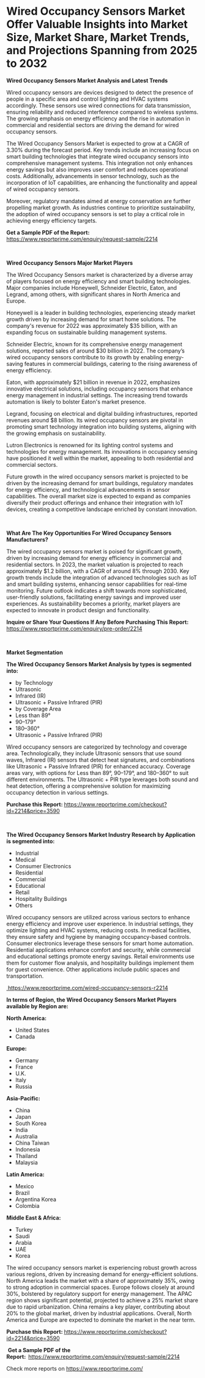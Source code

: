 <p><h1>Wired Occupancy Sensors Market Offer Valuable Insights into Market Size, Market Share, Market Trends, and Projections Spanning from 2025 to 2032</h1></p><p><strong>Wired Occupancy Sensors Market Analysis and Latest Trends</strong></p>
<p><p>Wired occupancy sensors are devices designed to detect the presence of people in a specific area and control lighting and HVAC systems accordingly. These sensors use wired connections for data transmission, ensuring reliability and reduced interference compared to wireless systems. The growing emphasis on energy efficiency and the rise in automation in commercial and residential sectors are driving the demand for wired occupancy sensors.</p><p>The Wired Occupancy Sensors Market is expected to grow at a CAGR of 3.30% during the forecast period. Key trends include an increasing focus on smart building technologies that integrate wired occupancy sensors into comprehensive management systems. This integration not only enhances energy savings but also improves user comfort and reduces operational costs. Additionally, advancements in sensor technology, such as the incorporation of IoT capabilities, are enhancing the functionality and appeal of wired occupancy sensors. </p><p>Moreover, regulatory mandates aimed at energy conservation are further propelling market growth. As industries continue to prioritize sustainability, the adoption of wired occupancy sensors is set to play a critical role in achieving energy efficiency targets.</p></p>
<p><strong>Get a Sample PDF of the Report:&nbsp;</strong> <a href="https://www.reportprime.com/enquiry/request-sample/2214?utm_campaign=2868&utm_medium=2&utm_source=Github&utm_content=ia&utm_term=18032025&utm_id=wired-occupancy-sensors">https://www.reportprime.com/enquiry/request-sample/2214</a></p>
<p>&nbsp;</p>
<p><strong>Wired Occupancy Sensors Major Market Players</strong></p>
<p><p>The Wired Occupancy Sensors market is characterized by a diverse array of players focused on energy efficiency and smart building technologies. Major companies include Honeywell, Schneider Electric, Eaton, and Legrand, among others, with significant shares in North America and Europe.</p><p>Honeywell is a leader in building technologies, experiencing steady market growth driven by increasing demand for smart home solutions. The company's revenue for 2022 was approximately $35 billion, with an expanding focus on sustainable building management systems.</p><p>Schneider Electric, known for its comprehensive energy management solutions, reported sales of around $30 billion in 2022. The company’s wired occupancy sensors contribute to its growth by enabling energy-saving features in commercial buildings, catering to the rising awareness of energy efficiency.</p><p>Eaton, with approximately $21 billion in revenue in 2022, emphasizes innovative electrical solutions, including occupancy sensors that enhance energy management in industrial settings. The increasing trend towards automation is likely to bolster Eaton's market presence.</p><p>Legrand, focusing on electrical and digital building infrastructures, reported revenues around $8 billion. Its wired occupancy sensors are pivotal in promoting smart technology integration into building systems, aligning with the growing emphasis on sustainability.</p><p>Lutron Electronics is renowned for its lighting control systems and technologies for energy management. Its innovations in occupancy sensing have positioned it well within the market, appealing to both residential and commercial sectors.</p><p>Future growth in the wired occupancy sensors market is projected to be driven by the increasing demand for smart buildings, regulatory mandates for energy efficiency, and technological advancements in sensor capabilities. The overall market size is expected to expand as companies diversify their product offerings and enhance their integration with IoT devices, creating a competitive landscape enriched by constant innovation.</p></p>
<p>&nbsp;</p>
<p><strong>What Are The Key Opportunities For Wired Occupancy Sensors Manufacturers?</strong></p>
<p><p>The wired occupancy sensors market is poised for significant growth, driven by increasing demand for energy efficiency in commercial and residential sectors. In 2023, the market valuation is projected to reach approximately $1.2 billion, with a CAGR of around 8% through 2030. Key growth trends include the integration of advanced technologies such as IoT and smart building systems, enhancing sensor capabilities for real-time monitoring. Future outlook indicates a shift towards more sophisticated, user-friendly solutions, facilitating energy savings and improved user experiences. As sustainability becomes a priority, market players are expected to innovate in product design and functionality.</p></p>
<p><strong>Inquire or Share Your Questions If Any Before Purchasing This Report:</strong> <a href="https://www.reportprime.com/enquiry/pre-order/2214?utm_campaign=2868&utm_medium=2&utm_source=Github&utm_content=ia&utm_term=18032025&utm_id=wired-occupancy-sensors">https://www.reportprime.com/enquiry/pre-order/2214</a></p>
<p>&nbsp;</p>
<p><strong>Market Segmentation</strong></p>
<p><strong>The Wired Occupancy Sensors Market Analysis by types is segmented into:</strong></p>
<p><ul><li>by Technology</li><li>Ultrasonic</li><li>Infrared (IR)</li><li>Ultrasonic + Passive Infrared (PIR)</li><li>by Coverage Area</li><li>Less than 89°</li><li>90–179°</li><li>180–360°</li><li>Ultrasonic + Passive Infrared (PIR)</li></ul></p>
<p><p>Wired occupancy sensors are categorized by technology and coverage area. Technologically, they include Ultrasonic sensors that use sound waves, Infrared (IR) sensors that detect heat signatures, and combinations like Ultrasonic + Passive Infrared (PIR) for enhanced accuracy. Coverage areas vary, with options for Less than 89°, 90–179°, and 180–360° to suit different environments. The Ultrasonic + PIR type leverages both sound and heat detection, offering a comprehensive solution for maximizing occupancy detection in various settings.</p></p>
<p><strong>Purchase this Report:&nbsp;</strong><a href="https://www.reportprime.com/checkout?id=2214&price=3590&utm_campaign=2868&utm_medium=2&utm_source=Github&utm_content=ia&utm_term=18032025&utm_id=wired-occupancy-sensors">https://www.reportprime.com/checkout?id=2214&price=3590</a></p>
<p>&nbsp;</p>
<p><strong>The Wired Occupancy Sensors Market Industry Research by Application is segmented into:</strong></p>
<p><ul><li>Industrial</li><li>Medical</li><li>Consumer Electronics</li><li>Residential</li><li>Commercial</li><li>Educational</li><li>Retail</li><li>Hospitality Buildings</li><li>Others</li></ul></p>
<p><p>Wired occupancy sensors are utilized across various sectors to enhance energy efficiency and improve user experience. In industrial settings, they optimize lighting and HVAC systems, reducing costs. In medical facilities, they ensure safety and hygiene by managing occupancy-based controls. Consumer electronics leverage these sensors for smart home automation. Residential applications enhance comfort and security, while commercial and educational settings promote energy savings. Retail environments use them for customer flow analysis, and hospitality buildings implement them for guest convenience. Other applications include public spaces and transportation.</p></p>
<p><a href="https://www.reportprime.com/wired-occupancy-sensors-r2214?utm_campaign=2868&utm_medium=2&utm_source=Github&utm_content=ia&utm_term=18032025&utm_id=wired-occupancy-sensors">&nbsp;https://www.reportprime.com/wired-occupancy-sensors-r2214</a></p>
<p><strong>In terms of Region, the Wired Occupancy Sensors Market Players available by Region are:</strong></p>
<p>
    <p> <strong> North America: </strong>
        <ul>
            <li>United States</li>
            <li>Canada</li>
        </ul>
        </p> 
    <p> <strong> Europe: </strong>
        <ul>
            <li>Germany</li>
            <li>France</li>
            <li>U.K.</li>
            <li>Italy</li>
            <li>Russia</li>
        </ul>
        </p> 
    <p> <strong> Asia-Pacific: </strong>
        <ul>
            <li>China</li>
            <li>Japan</li>
            <li>South Korea</li>
            <li>India</li>
            <li>Australia</li>
            <li>China Taiwan</li>
            <li>Indonesia</li>
            <li>Thailand</li>
            <li>Malaysia</li>
        </ul>
        </p> 
    <p> <strong> Latin America: </strong>
        <ul>
            <li>Mexico</li>
            <li>Brazil</li>
            <li>Argentina Korea</li>
            <li>Colombia</li>
        </ul>
        </p> 
    <p> <strong> Middle East & Africa: </strong>
        <ul>
            <li>Turkey</li>
            <li>Saudi</li>
            <li>Arabia</li>
            <li>UAE</li>
            <li>Korea</li>
        </ul>
    </p>
    </p>
<p><p>The wired occupancy sensors market is experiencing robust growth across various regions, driven by increasing demand for energy-efficient solutions. North America leads the market with a share of approximately 35%, owing to strong adoption in commercial spaces. Europe follows closely at around 30%, bolstered by regulatory support for energy management. The APAC region shows significant potential, projected to achieve a 25% market share due to rapid urbanization. China remains a key player, contributing about 20% to the global market, driven by industrial applications. Overall, North America and Europe are expected to dominate the market in the near term.</p></p>
<p><strong>Purchase this Report: </strong><a href="https://www.reportprime.com/checkout?id=2214&price=3590&utm_campaign=2868&utm_medium=2&utm_source=Github&utm_content=ia&utm_term=18032025&utm_id=wired-occupancy-sensors">https://www.reportprime.com/checkout?id=2214&price=3590</a></p>
<p>&nbsp;<strong>Get a Sample PDF of the Report:&nbsp;&nbsp;</strong><a href="https://www.reportprime.com/enquiry/request-sample/2214?utm_campaign=2868&utm_medium=2&utm_source=Github&utm_content=ia&utm_term=18032025&utm_id=wired-occupancy-sensors">https://www.reportprime.com/enquiry/request-sample/2214</a></p>
<p><strong></strong></p>
<p>Check more reports on <a href="https://www.reportprime.com/?utm_campaign=2868&utm_medium=2&utm_source=Github&utm_content=ia&utm_term=18032025&utm_id=wired-occupancy-sensors">https://www.reportprime.com/</a></p>